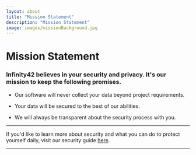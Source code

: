 ```yaml
---
layout: about
title: "Mission Statement"
description: "Mission Statement"
image: images/missionBackground.jpg
---
```


# Mission Statement

### Infinity42 believes in your security and privacy. It's our mission to keep the following promises.

* Our software will never collect your data beyond project requirements.

* Your data will be secured to the best of our abilities.

* We will always be transparent about the security process with you.

---

If you'd like to learn more about security and what you can do to protect yourself daily, visit our security guide [here]({{site.url}}/guide.html).

---

